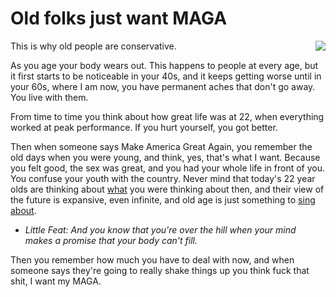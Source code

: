 # Old folks just want MAGA
<img src="http://scripting.com/images/2019/11/18/oldDudePersonBoogieing.png" border="0" align="right">This is why old people are conservative. 

As you age your body wears out. This happens to people at every age, but it first starts to be noticeable in your 40s, and it keeps getting worse until in your 60s, where I am now, you have permanent aches that don't go away. You live with them. 

From time to time you think about how great life was at 22, when everything worked at peak performance. If you hurt yourself, you got better. 

Then when someone says Make America Great Again, you remember the old days when you were young, and think, yes, that's what I want. Because you felt good, the sex was great, and you had your whole life in front of you. You confuse your youth with the country. Never mind that today's 22 year olds are thinking about <a href="http://thesaurus.land/?word=fucking">what</a> you were thinking about then, and their view of the future is expansive, even infinite, and old age is just something to <a href="https://www.youtube.com/watch?v=Q_nFwwjBlEc">sing about</a>. 
* <i>Little Feat: And you know that you're over the hill when your mind makes a promise that your body can't fill.</i>

Then you remember how much you have to deal with now, and when someone says they're going to really shake things up you think fuck that shit, I want my MAGA. 

